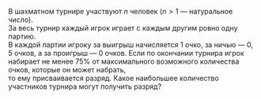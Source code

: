 В  шахматном  турнире  участвуют  $n$  человек ($n  >  1$ —  натуральное  число).  
За  весь турнир  каждый  игрок  играет  с  каждым  другим  ровно  одну  партию.  
В  каждой  партии  игроку  за выигрыш начисляется 1 очко,  за ничью — $0,\!5$ очков, 
а  за проигрыш — 0 очков. Если по окончании турнира игрок набирает не менее 
$75\%$ от максимального возможного количества  очков,  которые  он  может  набрать,  
то  ему  присваивается  разряд.  Какое наибольшее количество участников турнира могут получить  разряд?